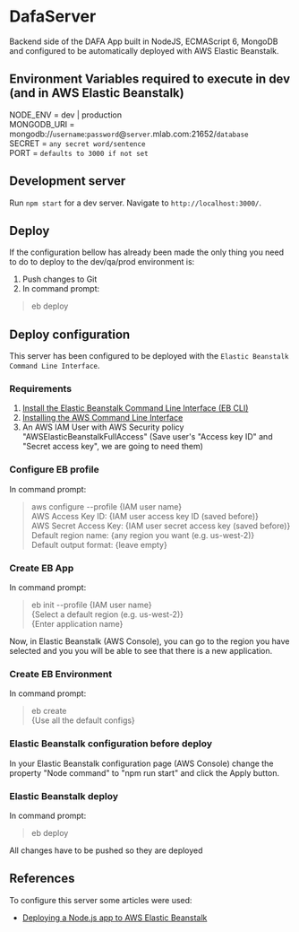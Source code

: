 # DafaServer
Backend side of the DAFA App built in NodeJS, ECMAScript 6, MongoDB and configured to be automatically deployed with AWS Elastic Beanstalk.

## Environment Variables required to execute in dev (and in AWS Elastic Beanstalk)

NODE_ENV = dev | production<br/>
MONGODB_URI = mongodb://`username`:`password`@`server`.mlab.com:21652/`database`<br/>
SECRET = `any secret word/sentence`<br/>
PORT = `defaults to 3000 if not set`<br/>

## Development server

Run `npm start` for a dev server. Navigate to `http://localhost:3000/`.

## Deploy

If the configuration bellow has already been made the only thing you need to do to deploy to the dev/qa/prod environment is:

1. Push changes to Git
2. In command prompt:<eb/>
  > eb deploy

## Deploy configuration

This server has been configured to be deployed with the `Elastic Beanstalk Command Line Interface`. 

### Requirements

  1. [Install the Elastic Beanstalk Command Line Interface (EB CLI)](https://docs.aws.amazon.com/elasticbeanstalk/latest/dg/eb-cli3-install.html "Hot to install the EB CLI")</br>
  2. [Installing the AWS Command Line Interface](https://docs.aws.amazon.com/cli/latest/userguide/cli-chap-install.html "How to install the AWS CLI")
  3. An AWS IAM User with AWS Security policy "AWSElasticBeanstalkFullAccess" (Save user's "Access key ID" and "Secret access key", we are going to need them)
    
### Configure EB profile

In command prompt:<br/>
  > aws configure --profile {IAM user name}<br/>
  > AWS Access Key ID: {IAM user access key ID (saved before)}<br/>
  > AWS Secret Access Key: {IAM user secret access key (saved before)}<br/>
  > Default region name: {any region you want (e.g. us-west-2)}<br/>
  > Default output format: {leave empty}
      
### Create EB App

In command prompt:<br/>
  > eb init --profile {IAM user name}<br/>
  > {Select a default region (e.g. us-west-2)}<br/>
  > {Enter application name}

Now, in Elastic Beanstalk (AWS Console), you can go to the region you have selected and you you will be able to see that there is a new application.

### Create EB Environment

In command prompt:<br/>
  > eb create<br/>
  > {Use all the default configs}
  
### Elastic Beanstalk configuration before deploy

In your Elastic Beanstalk configuration page (AWS Console) change the property "Node command" to "npm run start" and click the Apply button.

### Elastic Beanstalk deploy

In command prompt:<br/>
  > eb deploy
  
All changes have to be pushed so they are deployed
      
## References

  To configure this server some articles were used:
  * [Deploying a Node.js app to AWS Elastic Beanstalk](https://medium.com/@xoor/deploying-a-node-js-app-to-aws-elastic-beanstalk-681fa88bac53)

    
    

